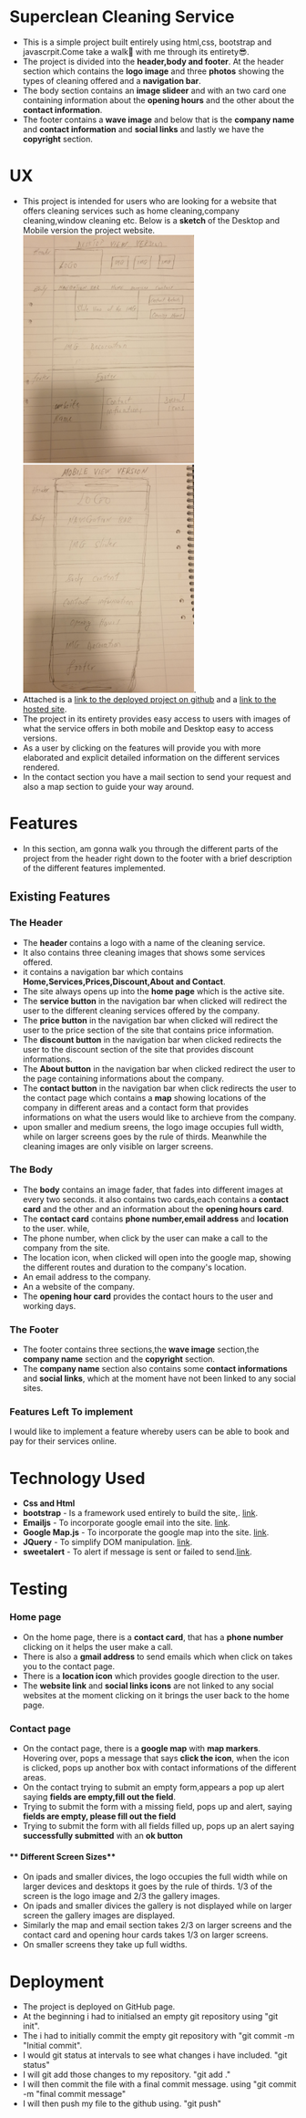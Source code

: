 #  **Superclean Cleaning Service**
- This is a simple project built entirely using html,css, bootstrap and javascrpit.Come take a walk🕺 with me through its entirety😎.
- The project is divided into the **header,body and footer**. At the header section which contains the **logo image** and three **photos** showing the types of cleaning offered and a **navigation bar**.
- The body section contains an **image slideer** and with an two card one containing information about the **opening hours** and the other about the **contact information**.
- The footer contains a **wave image** and below that is the **company name** and **contact information** and **social links** and lastly we have the **copyright** section.

# **UX**
- This project is intended for users who are looking for a website that offers cleaning services such as home cleaning,company cleaning,window cleaning etc. Below is a **sketch** of the Desktop and Mobile version the project website.
<img src="assets/images/sketchDesktop.jpg" width=300> <img src="assets/images/sketchMobil.jpg" width=300>.
- Attached is a [link to the deployed project on github](https://c9e53957-2352-4dc3-b1bb-0e5a5f07bfe1.ws-eu01.gitpod.io/#/workspace/cleaning-company) and a [link to the hosted site](https://8000-c9e53957-2352-4dc3-b1bb-0e5a5f07bfe1.ws-eu01.gitpod.io/index.html).
- The project in its entirety provides easy access to users with images of what the service offers in both mobile and Desktop easy to access versions.
- As a user by clicking on the features will provide you with more elaborated and explicit detailed information on the different services rendered.
- In the contact section you have a mail section to send your request and also a map section to guide your way around.
# **Features**
- In this section, am gonna walk you through the different parts of the project from the header right down to the footer with a brief description of the different features implemented. 
## **Existing Features**
### **The Header**
- The **header** contains a logo with a name of the cleaning service.
- It also contains three cleaning images that shows some services offered.
- it contains a navigation bar which contains **Home,Services,Prices,Discount,About and Contact**.
- The site always opens up into the **home page** which is the active site.
- The **service button** in the navigation bar when clicked will redirect the user to the different cleaning services offered by the company.
- The **price button** in the navigation bar when clicked will redirect the user to the price section of the site that contains price information. 
- The **discount button** in the navigation bar when clicked redirects the user to the discount section of the site that provides discount informations.
- The **About button** in the navigation bar when clicked redirect the user to the page containing informations about the company.
- The **contact button** in the navigation bar when click redirects the user to the contact page which contains a **map** showing locations of the company in different areas and a contact form that provides informations on what the users would like to archieve from the company.
- upon smaller and medium sreens, the logo image occupies full width, while on larger screens goes by the rule of thirds. Meanwhile the cleaning images are only visible on larger screens.
### **The Body**
- The **body** contains an image fader, that fades into different images at every two seconds. it also contains two cards,each contains a **contact card** and the other and an information about the **opening hours card**.
- The **contact card** contains **phone number,email address** and **location** to the user. while,
- The phone number, when click by the user can make a call to the company from the site.
- The location icon, when clicked will open into the google map, showing the different routes and duration to the company's location.
- An email address to the company.
- An a website of the company.
- The **opening hour card** provides the contact hours to the user and working days. 
### **The Footer**
- The footer contains three sections,the **wave image** section,the **company name** section and the **copyright** section.
- The **company name** section also contains some **contact informations** and **social links**, which at the moment have not been linked to any social sites.

### **Features Left To implement**
I would like to implement a feature whereby users can be able to book and pay for their services online.

# **Technology Used**
- **Css and Html**
- **bootstrap** - Is a framework used entirely to build the site,. [link](https://www.bootstrapcdn.com/).
- **Emailjs** - To incorporate google email into the site. [link](https://www.emailjs.com/).
- **Google Map.js** - To incorporate the google map into the site. [link](https://developers.google.com/maps/documentation/javascript/tutorial).
- **JQuery** - To simplify DOM manipulation. [link](https://jquery.com/download/).
- **sweetalert** - To alert if message is sent or failed to send.[link](https://sweetalert.js.org/guides/).

# **Testing**
### **Home page**
- On the home page, there is a **contact card**, that has a **phone number** clicking on it helps the user make a call.
- There is also a **gmail address** to send emails which when click on takes you to the contact page.
- There is a **location icon** which provides google direction to the user.
- The **website link** and **social links icons** are not linked to any social websites at the moment clicking on it brings the user back to the home page.
### **Contact page**
- On the contact page, there is a **google map** with **map markers**. Hovering over, pops a message that says **click the icon**, when the icon is clicked, pops up another box with contact informations of the different areas.
- On the contact trying to submit an empty form,appears a pop up alert saying **fields are empty,fill out the field**.
- Trying to submit the form with a missing field, pops up and alert, saying **fields are empty, please fill out the field**
- Trying to submit the form with all fields filled up, pops up an alert saying **successfully submitted** with an **ok button** 

#### ** Different Screen Sizes**
- On ipads and smaller divices, the logo occupies the full width while on larger devices and desktops it goes by the rule of thirds. 1/3 of the screen is  the logo image and 2/3 the gallery images.
- On ipads and smaller divices the gallery is not displayed while on larger screen the gallery images are displayed.
- Similarly the map and email section takes 2/3 on larger screens and the contact card and opening hour cards takes 1/3 on larger screens.
- On smaller screens they take up full widths. 

# **Deployment**
- The project is deployed on GitHub page. 
- At the beginning i had to initialsed an empty git repository using "git init".
- The i had to initially commit the empty git repository with "git commit -m "Initial commit".
- I would git status at intervals to see what changes i have included. "git status"
- I will git add those changes to my repository. "git add ."
- I will then commit the file with a final commit message. using "git commit -m "final commit message"
- I will then push my file to the github using. "git push"